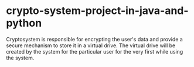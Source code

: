 # crypto-system-project-in-java-and-python
Cryptosystem is responsible for encrypting the user's data and provide a secure mechanism to store it in a virtual drive. The virtual drive will be created by the system for the particular user for the very first while using the system.
